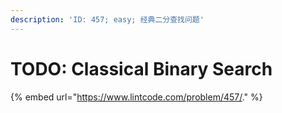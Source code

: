 ```yaml
---
description: 'ID: 457; easy; 经典二分查找问题'
---
```


# TODO: Classical Binary Search

{% embed url="https://www.lintcode.com/problem/457/." %}



